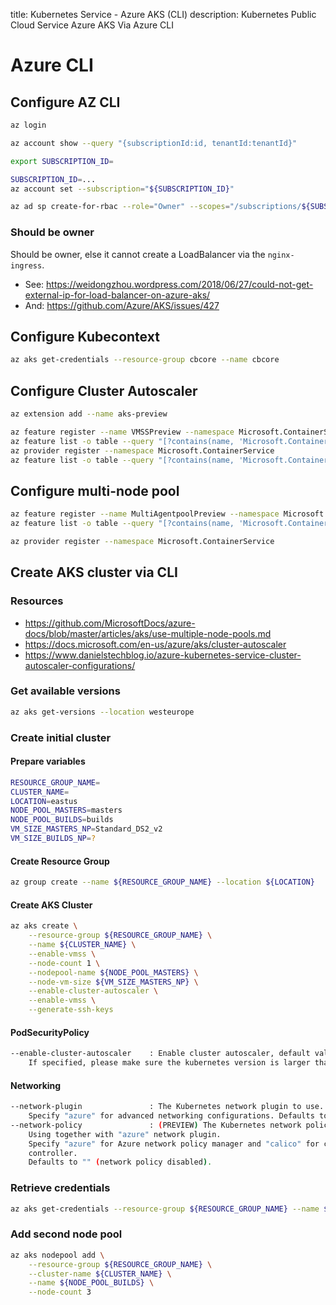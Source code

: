 title: Kubernetes Service - Azure AKS (CLI)
description: Kubernetes Public Cloud Service Azure AKS Via Azure CLI

# Azure CLI

## Configure AZ CLI

```bash
az login
```

```bash
az account show --query "{subscriptionId:id, tenantId:tenantId}"
```

```bash
export SUBSCRIPTION_ID=
```

```bash
SUBSCRIPTION_ID=...
az account set --subscription="${SUBSCRIPTION_ID}"
```

```bash
az ad sp create-for-rbac --role="Owner" --scopes="/subscriptions/${SUBSCRIPTION_ID}"
```

### Should be owner

Should be owner, else it cannot create a LoadBalancer via the `nginx-ingress`.

* See: https://weidongzhou.wordpress.com/2018/06/27/could-not-get-external-ip-for-load-balancer-on-azure-aks/
* And: https://github.com/Azure/AKS/issues/427

## Configure Kubecontext

```bash
az aks get-credentials --resource-group cbcore --name cbcore
```

## Configure Cluster Autoscaler

```bash
az extension add --name aks-preview
```

```bash
az feature register --name VMSSPreview --namespace Microsoft.ContainerService
az feature list -o table --query "[?contains(name, 'Microsoft.ContainerService/VMSSPreview')].{Name:name,State:properties.state}"
az provider register --namespace Microsoft.ContainerService
az feature list -o table --query "[?contains(name, 'Microsoft.ContainerService')].{Name:name,State:properties.state}"
```

## Configure multi-node pool

```bash
az feature register --name MultiAgentpoolPreview --namespace Microsoft.ContainerService
az feature list -o table --query "[?contains(name, 'Microsoft.ContainerService/MultiAgentpoolPreview')].{Name:name,State:properties.state}"
```

```bash
az provider register --namespace Microsoft.ContainerService
```

## Create AKS cluster via CLI

### Resources

* https://github.com/MicrosoftDocs/azure-docs/blob/master/articles/aks/use-multiple-node-pools.md
* https://docs.microsoft.com/en-us/azure/aks/cluster-autoscaler
* https://www.danielstechblog.io/azure-kubernetes-service-cluster-autoscaler-configurations/

### Get available versions

```bash
az aks get-versions --location westeurope
```

### Create initial cluster

#### Prepare variables

```bash
RESOURCE_GROUP_NAME=
CLUSTER_NAME=
LOCATION=eastus
NODE_POOL_MASTERS=masters
NODE_POOL_BUILDS=builds
VM_SIZE_MASTERS_NP=Standard_DS2_v2
VM_SIZE_BUILDS_NP=?
```

#### Create Resource Group

```bash
az group create --name ${RESOURCE_GROUP_NAME} --location ${LOCATION}
```

#### Create AKS Cluster

```bash
az aks create \
    --resource-group ${RESOURCE_GROUP_NAME} \
    --name ${CLUSTER_NAME} \
    --enable-vmss \
    --node-count 1 \
    --nodepool-name ${NODE_POOL_MASTERS} \
    --node-vm-size ${VM_SIZE_MASTERS_NP} \
    --enable-cluster-autoscaler \
    --enable-vmss \
    --generate-ssh-keys
```

#### PodSecurityPolicy

```bash
--enable-cluster-autoscaler    : Enable cluster autoscaler, default value is false.
    If specified, please make sure the kubernetes version is larger than 1.10.6.
```

#### Networking

```bash
--network-plugin               : The Kubernetes network plugin to use.
    Specify "azure" for advanced networking configurations. Defaults to "kubenet".
--network-policy               : (PREVIEW) The Kubernetes network policy to use.
    Using together with "azure" network plugin.
    Specify "azure" for Azure network policy manager and "calico" for calico network policy
    controller.
    Defaults to "" (network policy disabled).
```

### Retrieve credentials

```bash
az aks get-credentials --resource-group ${RESOURCE_GROUP_NAME} --name ${CLUSTER_NAME}
```

### Add second node pool

```bash
az aks nodepool add \
    --resource-group ${RESOURCE_GROUP_NAME} \
    --cluster-name ${CLUSTER_NAME} \
    --name ${NODE_POOL_BUILDS} \
    --node-count 3
```

